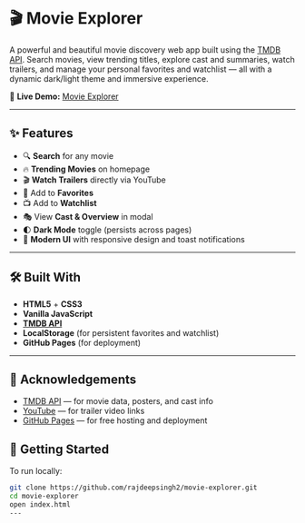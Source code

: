 # 🎬 Movie Explorer

A powerful and beautiful movie discovery web app built using the [TMDB API](https://www.themoviedb.org/). Search movies, view trending titles, explore cast and summaries, watch trailers, and manage your personal favorites and watchlist — all with a dynamic dark/light theme and immersive experience.

🔗 **Live Demo:** [Movie Explorer](https://rajdeepsingh2.github.io/movie-explorer/)

---

## ✨ Features

- 🔍 **Search** for any movie
- 🔥 **Trending Movies** on homepage
- 🎬 **Watch Trailers** directly via YouTube
- 💖 Add to **Favorites**
- 📺 Add to **Watchlist**
- 🎭 View **Cast & Overview** in modal
- 🌓 **Dark Mode** toggle (persists across pages)
- 🎨 **Modern UI** with responsive design and toast notifications

---

## 🛠️ Built With

- **HTML5** + **CSS3**
- **Vanilla JavaScript**
- **[TMDB API](https://www.themoviedb.org/documentation/api)**
- **LocalStorage** (for persistent favorites and watchlist)
- **GitHub Pages** (for deployment)

---

## 🙌 Acknowledgements

- [TMDB API](https://www.themoviedb.org/) — for movie data, posters, and cast info  
- [YouTube](https://www.youtube.com/) — for trailer video links  
- [GitHub Pages](https://pages.github.com/) — for free hosting and deployment


## 🚀 Getting Started

To run locally:

  ```bash
git clone https://github.com/rajdeepsingh2/movie-explorer.git
cd movie-explorer
open index.html
---




